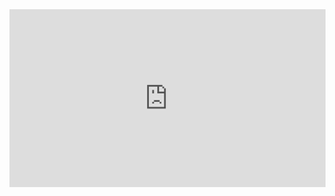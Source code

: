 <iframe width="560" height="315" src="https://www.youtube.com/embed/pHAPZLzEItY" frameborder="0" allow="accelerometer; autoplay; encrypted-media; gyroscope; picture-in-picture" allowfullscreen></iframe>
